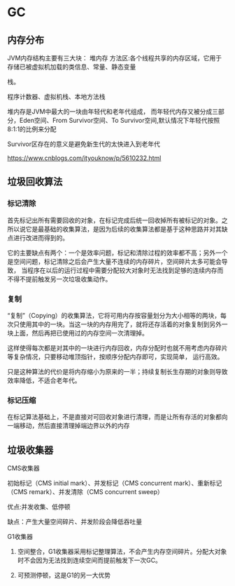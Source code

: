 # GC

## 内存分布
JVM内存结构主要有三大块：
堆内存
方法区:各个线程共享的内存区域，它用于存储已被虚拟机加载的类信息、常量、静态变量

栈。

程序计数器、虚拟机栈、本地方法栈



堆内存是JVM中最大的一块由年轻代和老年代组成，
而年轻代内存又被分成三部分，Eden空间、From Survivor空间、To Survivor空间,默认情况下年轻代按照8:1:1的比例来分配

Survivor区存在的意义是避免新生代的太快进入到老年代



https://www.cnblogs.com/ityouknow/p/5610232.html


## 垃圾回收算法

### 标记清除

首先标记出所有需要回收的对象，在标记完成后统一回收掉所有被标记的对象。之所以说它是最基础的收集算法，是因为后续的收集算法都是基于这种思路并对其缺点进行改进而得到的。

它的主要缺点有两个：一个是效率问题，标记和清除过程的效率都不高；另外一个是空间问题，标记清除之后会产生大量不连续的内存碎片，空间碎片太多可能会导致，
当程序在以后的运行过程中需要分配较大对象时无法找到足够的连续内存而不得不提前触发另一次垃圾收集动作。


### 复制

“复制”（Copying）的收集算法，它将可用内存按容量划分为大小相等的两块，每次只使用其中的一块。当这一块的内存用完了，就将还存活着的对象复制到另外一块上面，然后再把已使用过的内存空间一次清理掉。

这样使得每次都是对其中的一块进行内存回收，内存分配时也就不用考虑内存碎片等复杂情况，只要移动堆顶指针，按顺序分配内存即可，实现简单，
运行高效。

只是这种算法的代价是将内存缩小为原来的一半；持续复制长生存期的对象则导致效率降低，不适合老年代。

### 标记压缩
在标记算法基础上，不是直接对可回收对象进行清理，而是让所有存活的对象都向一端移动，然后直接清理掉端边界以外的内存


## 垃圾收集器

CMS收集器

初始标记（CMS initial mark）、并发标记（CMS concurrent mark）、重新标记（CMS remark）、并发清除（CMS concurrent sweep）

优点:并发收集、低停顿 

缺点：产生大量空间碎片、并发阶段会降低吞吐量

G1收集器

1. 空间整合，G1收集器采用标记整理算法，不会产生内存空间碎片。分配大对象时不会因为无法找到连续空间而提前触发下一次GC。

2. 可预测停顿，这是G1的另一大优势